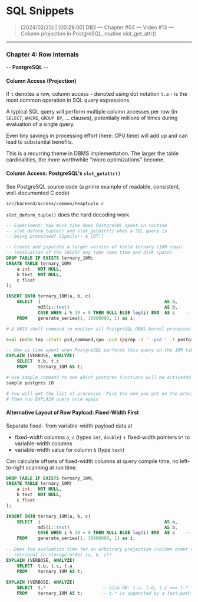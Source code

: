 # SQL Snippets



> [2024/02/25] | [00:29:00]
> DB2 — Chapter #04 — Video #13 — Column projection in PostgreSQL, routine slot_get_attr()

---

### Chapter 4: Row Internals

-- **PostgreSQL** --



#### Column Access (Projection)

If `t` denotes a row, column access - denoted using dot notation `t.a` - is the most common operation in SQL query expressions.

A typical SQL query will perform multiple column accesses per row (in `SELECT`, `WHERE`, `GROUP BY`, ... clauses), potentially millions of times during evaluation of a single query.

Even tiny savings in processing effort (here: CPU time) will add up and can lead to substantial benefits.

This is a recurring theme in DBMS implementation. The larger the table cardinalities, the more worthwhile "micro optimizations" become.



#### Column Access: PostgreSQL's `slot_getattr()`

See PostgreSQL source code (a prime example of readable, consistent, well-documented C code)

`src/backend/access/common/heaptuple.c`

`slot_deform_tuple()` does the hard decoding work



```sql
-- Experiment: how much time does PostgreSQL spent in routine
-- slot_deform_tuple() and slot_getattr() when a SQL query is
-- being processed? (Spoiler: A LOT!)

-- Create and populate a larger version of table ternary (10M rows)
-- (evaluation of the INSERT may take some time and disk space)
DROP TABLE IF EXISTS ternary_10M;
CREATE TABLE ternary_10M(
	a int 	NOT NULL,
    b text 	NOT NULL,
    c float
);

INSERT INTO ternary_10M(a, b, c)
	SELECT 	i 												AS a,
			md5(i::text) 									AS b,
			CASE WHEN i % 10 = 0 THEN NULL ELSE log(i) END 	AS c 	-- place NULL in every 10th
	FROM 	generate_series(1, 10000000, 1) as i;

```



```bash
# A UNIX shell command to monitor all PostgreSQL DBMS kernel processes and list their CPU activity

eval (echo top -stats pid,command,cpu -pid (pgrep -d ' -pid ' -f postgres | sed 's/-pid $//'))
```



```sql
-- How is time spent when PostgreSQL performs this query on the 10M table?
EXPLAIN (VERBOSE, ANALYZE)
	SELECT 	t.b, t.c
	FROM 	ternary_10M AS t;
```



```bash
# Use sample command to see which postgres functions will be activated while running a SQL query
sample postgres 10

# You will get the list of processes. Pick the one you got on the previous step, while running EXPLAIN query
# Then run EXPLAIN query once again
```



#### Alternative Layout of Row Payload: Fixed-Width First

Separate fixed- from variable-width payload data at

- fixed-width columns `a`, `c` (types `int`, `double`) + fixed-width pointers `b*` to variable-width columns
- variable-width value for column `b` (type `text`)

Can calculate offsets of fixed-width columns at query compile time, no left-to-right scanning at run time.



```sql
DROP TABLE IF EXISTS ternary_10M;
CREATE TABLE ternary_10M(
	a int 	NOT NULL,
    b text 	NOT NULL,
    c float
);

INSERT INTO ternary_10M(a, b, c)
	SELECT 	i 												AS a,
			md5(i::text) 									AS b,
			CASE WHEN i % 10 = 0 THEN NULL ELSE log(i) END 	AS c 	-- place NULL in every 10th
	FROM 	generate_series(1, 10000000, 1) as i;
	
-- Does the evaluation time for an arbitrary projection (column order c, b, a) differ from the
-- retrieval in storage order (a, b, c)?
EXPLAIN (VERBOSE, ANALYZE)
	SELECT 	t.b, t.c, t.a
	FROM 	ternary_10M AS t;
	
EXPLAIN (VERBOSE, ANALYZE)
	SELECT 	t.* 					-- also OK: t.a, t.b, t.c === t.*
	FROM 	ternary_10M AS t; 		-- t.* is supported by a fast-path in PostgreSQL C code
```







